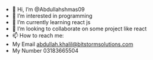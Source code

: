 - 👋 Hi, I’m @Abdullahshmas09
- 👀 I’m interested in programming
- 🌱 I’m currently learning react js
- 💞️ I’m looking to collaborate on some project like react
- 📫 How to reach me:
- My Email abdullah.khalil@bitstormsolutions.com
- My Number 03183665504  
  

<!---
Abdullahshmas09/Abdullahshmas09 is a ✨ special ✨ repository because its `README.md` (this file) appears on your GitHub profile.
You can click the Preview link to take a look at your changes.
--->
